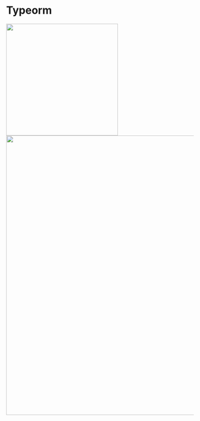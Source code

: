 # Typeorm
<img src="https://www.chroscielski.pl/wp-content/uploads/2020/02/typeorm_relations.png" width="300px">
<img src="https://www.simform.com/wp-content/uploads/2019/11/Node.JS-Use-Cases-Cover-Image.png" width="750px">

